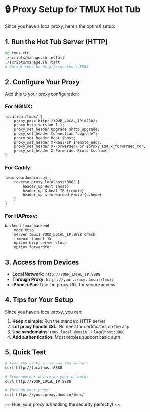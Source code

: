 # 🔒 Proxy Setup for TMUX Hot Tub

Since you have a local proxy, here's the optimal setup:

## 1. Run the Hot Tub Server (HTTP)

```bash
cd tmux-rtc
./scripts/manage.sh install
./scripts/manage.sh start
# Server runs on http://localhost:8888
```

## 2. Configure Your Proxy

Add this to your proxy configuration:

### For NGINX:
```nginx
location /tmux/ {
    proxy_pass http://YOUR_LOCAL_IP:8888/;
    proxy_http_version 1.1;
    proxy_set_header Upgrade $http_upgrade;
    proxy_set_header Connection "upgrade";
    proxy_set_header Host $host;
    proxy_set_header X-Real-IP $remote_addr;
    proxy_set_header X-Forwarded-For $proxy_add_x_forwarded_for;
    proxy_set_header X-Forwarded-Proto $scheme;
}
```

### For Caddy:
```caddy
tmux.yourdomain.com {
    reverse_proxy localhost:8888 {
        header_up Host {host}
        header_up X-Real-IP {remote}
        header_up X-Forwarded-Proto {scheme}
    }
}
```

### For HAProxy:
```
backend tmux_backend
    mode http
    server tmux1 YOUR_LOCAL_IP:8888 check
    timeout tunnel 1h
    option http-server-close
    option forwardfor
```

## 3. Access from Devices

- **Local Network**: `http://YOUR_LOCAL_IP:8888`
- **Through Proxy**: `https://your.proxy.domain/tmux/`
- **iPhone/iPad**: Use the proxy URL for secure access

## 4. Tips for Your Setup

Since you have a local proxy, you can:

1. **Keep it simple**: Run the standard HTTP server
2. **Let proxy handle SSL**: No need for certificates on the app
3. **Use subdomains**: `tmux.local.domain` → `localhost:8888`
4. **Add authentication**: Most proxies support basic auth

## 5. Quick Test

```bash
# From the machine running the server:
curl http://localhost:8888

# From another device on your network:
curl http://YOUR_LOCAL_IP:8888

# Through your proxy:
curl https://your.proxy.domain/tmux/
```

~~ Hue, your proxy is handling the security perfectly! ~~